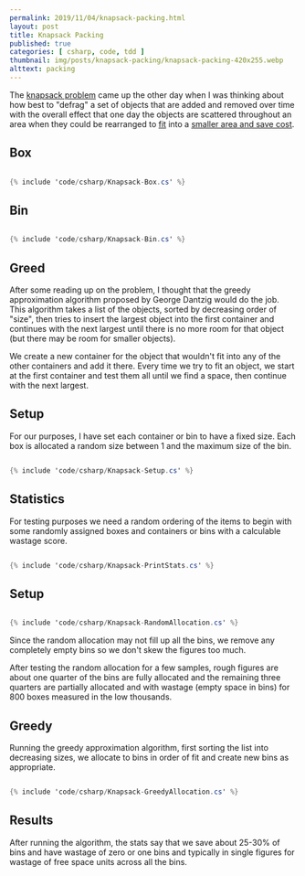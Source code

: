 ```yaml
---
permalink: 2019/11/04/knapsack-packing.html
layout: post
title: Knapsack Packing
published: true
categories: [ csharp, code, tdd ]
thumbnail: img/posts/knapsack-packing/knapsack-packing-420x255.webp
alttext: packing
---
```


The <a href="https://en.wikipedia.org/wiki/Knapsack_problem">knapsack problem</a> came up the other day when I 
was thinking about how best to "defrag" a set of objects that are added and removed over time with the overall 
effect that one day the objects are scattered throughout an area when they could be rearranged to 
<a href="https://en.wikipedia.org/wiki/Packing_problems#Packing_squares"> fit</a> into a 
<a href="https://en.wikipedia.org/wiki/Bin_packing_problem">smaller area and save cost</a>.

## Box

~~~csharp

{% include 'code/csharp/Knapsack-Box.cs' %}

~~~

## Bin

~~~csharp

{% include 'code/csharp/Knapsack-Bin.cs' %}

~~~

## Greed

After some reading up on the problem, I thought that the greedy approximation algorithm proposed by George 
Dantzig would do the job. This algorithm takes a list of the objects, sorted by decreasing order of "size", 
then tries to insert the largest object into the first container and continues with the next largest until there 
is no more room for that object (but there may be room for smaller objects). 

We create a new container for the object that wouldn't fit into any of the other containers and add it there. 
Every time we try to fit an object, we start at the first container and test them all until we find a space, 
then continue with the next largest. 

## Setup 

For our purposes, I have set each container or bin to have a fixed size. Each box is allocated a random size between 
1 and the maximum size of the bin. 

~~~csharp

{% include 'code/csharp/Knapsack-Setup.cs' %}

~~~

## Statistics

For testing purposes we need a random ordering of the items to begin with some randomly assigned boxes and 
containers or bins with a calculable wastage score. 

~~~csharp

{% include 'code/csharp/Knapsack-PrintStats.cs' %}

~~~

## Setup 

~~~csharp

{% include 'code/csharp/Knapsack-RandomAllocation.cs' %}

~~~

Since the random allocation may not fill up all the bins, we remove any completely empty bins so we don't skew 
the figures too much. 

After testing the random allocation for a few samples, rough figures are about one quarter of the bins are 
fully allocated and the remaining three quarters are partially allocated and with wastage (empty space 
in bins) for 800 boxes measured in the low thousands.

## Greedy 

Running the greedy approximation algorithm, first sorting the list into decreasing sizes, we allocate to bins in order 
of fit and create new bins as appropriate.  

~~~csharp

{% include 'code/csharp/Knapsack-GreedyAllocation.cs' %}

~~~

## Results

After running the algorithm, the stats say that we save about 25-30% of bins and have wastage of zero or one bins and 
typically in single figures for wastage of free space units across all the bins.  

